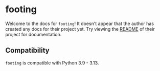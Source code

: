 # footing

Welcome to the docs for `footing`! It doesn't appear that the author has created any docs for their project yet. Try viewing the [README](https://github.com/Opus10/footing) of their project for documentation.

## Compatibility

`footing` is compatible with Python 3.9 - 3.13.
